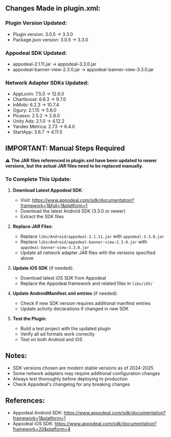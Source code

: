 ## Changes Made in plugin.xml:

### Plugin Version Updated:
- Plugin version: 3.0.5 → 3.3.0
- Package.json version: 3.0.5 → 3.3.0

### Appodeal SDK Updated:
- appodeal-2.1.11.jar → appodeal-3.3.0.jar
- appodeal-banner-view-2.3.0.jar → appodeal-banner-view-3.3.0.jar

### Network Adapter SDKs Updated:
- AppLovin: 7.5.0 → 12.6.0
- Chartboost: 6.6.3 → 9.7.0
- InMobi: 6.2.3 → 10.7.4
- Ogury: 2.1.15 → 5.6.0
- Picasso: 2.5.2 → 2.8.0
- Unity Ads: 2.1.0 → 4.12.2
- Yandex Metrica: 2.73 → 6.4.0
- StartApp: 3.6.7 → 4.11.5

## IMPORTANT: Manual Steps Required

⚠️ **The JAR files referenced in plugin.xml have been updated to newer versions, but the actual JAR files need to be replaced manually.**

### To Complete This Update:

1. **Download Latest Appodeal SDK**:
   - Visit: https://www.appodeal.com/sdk/documentation?framework=1&full=1&platform=1
   - Download the latest Android SDK (3.3.0 or newer)
   - Extract the SDK files

2. **Replace JAR Files**:
   - Replace `libs/Android/appodeal-2.1.11.jar` with `appodeal-3.3.0.jar`
   - Replace `libs/Android/appodeal-banner-view-2.3.0.jar` with `appodeal-banner-view-3.3.0.jar`
   - Update all network adapter JAR files with the versions specified above

3. **Update iOS SDK** (if needed):
   - Download latest iOS SDK from Appodeal
   - Replace the Appodeal.framework and related files in `libs/iOS/`

4. **Update AndroidManifest.xml entries** (if needed):
   - Check if new SDK version requires additional manifest entries
   - Update activity declarations if changed in new SDK

5. **Test the Plugin**:
   - Build a test project with the updated plugin
   - Verify all ad formats work correctly
   - Test on both Android and iOS

## Notes:
- SDK versions chosen are modern stable versions as of 2024-2025
- Some network adapters may require additional configuration changes
- Always test thoroughly before deploying to production
- Check Appodeal's changelog for any breaking changes

## References:
- Appodeal Android SDK: https://www.appodeal.com/sdk/documentation?framework=1&platform=1
- Appodeal iOS SDK: https://www.appodeal.com/sdk/documentation?framework=20&platform=4
